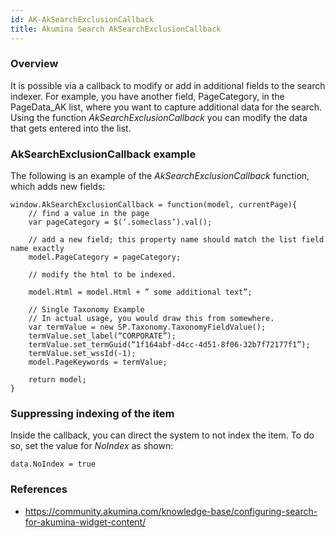 ```yaml
---
id: AK-AkSearchExclusionCallback
title: Akumina Search AkSearchExclusionCallback
---
```


### Overview
It is possible via a callback to modify or add in additional fields to the search indexer. For example, you have another field, PageCategory, in the PageData_AK list, where you want to capture additional data for the search. Using the function *AkSearchExclusionCallback* you can modify the data that gets entered into the list.

### AkSearchExclusionCallback example
The following is an example of the *AkSearchExclusionCallback* function, which adds new fields:

    window.AkSearchExclusionCallback = function(model, currentPage){
        // find a value in the page
        var pageCategory = $(‘.someclass’).val();

        // add a new field; this property name should match the list field name exactly
        model.PageCategory = pageCategory;

        // modify the html to be indexed.

        model.Html = model.Html + ” some additional text”;

        // Single Taxonomy Example
        // In actual usage, you would draw this from somewhere.
        var termValue = new SP.Taxonomy.TaxonomyFieldValue();
        termValue.set_label(“CORPORATE”);
        termValue.set_termGuid(“1f164abf-d4cc-4d51-8f06-32b7f72177f1”);
        termValue.set_wssId(-1);
        model.PageKeywords = termValue;

        return model;
    }

### Suppressing indexing of the item
Inside the callback, you can direct the system to not index the item. To do so, set the value for *NoIndex* as shown:
 
    data.NoIndex = true

### References
* https://community.akumina.com/knowledge-base/configuring-search-for-akumina-widget-content/

